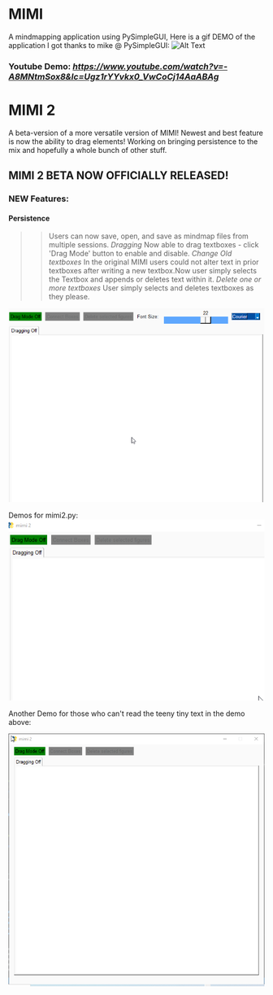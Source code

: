 # MIMI
A mindmapping application using PySimpleGUI, 
Here is a gif DEMO of the application I got thanks to mike @ PySimpleGUI:
![Alt Text](https://user-images.githubusercontent.com/46163555/121025574-4b189200-c773-11eb-9bd8-5d6d9dd165f3.gif)

### Youtube Demo: *https://www.youtube.com/watch?v=-A8MNtmSox8&lc=Ugz1rYYvkx0_VwCoCj14AaABAg*
# MIMI 2
A beta-version of a more versatile version of MIMI! Newest and best feature is now the ability to drag elements! Working on bringing persistence to the mix and hopefully a whole bunch of other stuff. 

## MIMI 2 BETA NOW OFFICIALLY RELEASED! 
### NEW Features: ### 
#### Persistence #### 
> > Users can now save, open, and save as mindmap files from multiple sessions.
*Dragging*
> > Now able to drag textboxes - click 'Drag Mode' button to enable and disable. 
*Change Old textboxes*
> > In the original MIMI users could not alter text in prior textboxes after writing a new textbox.Now user simply selects the Textbox and appends or deletes text within it. 
*Delete one or more textboxes*
> > User simply selects and deletes textboxes as they please. 


![Alt Text](https://github.com/derikvanschaik/MIMI/blob/main/mimi2ademo01.gif)

Demos for mimi2.py:
![Alt Text](https://github.com/derikvanschaik/MIMI/blob/main/mimi2demo.gif)

Another Demo for those who can't read the teeny tiny text in the demo above:

![Alt Text](https://github.com/derikvanschaik/MIMI/blob/main/mimi2demo02.gif)

